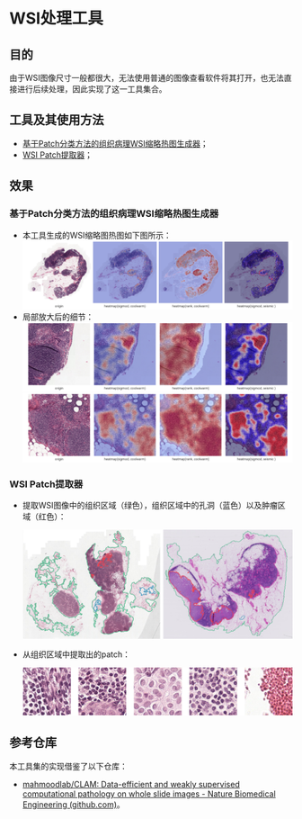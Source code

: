 # WSI处理工具
## 目的

由于WSI图像尺寸一般都很大，无法使用普通的图像查看软件将其打开，也无法直接进行后续处理，因此实现了这一工具集合。

## 工具及其使用方法

- [基于Patch分类方法的组织病理WSI缩略热图生成器](./patch_based_heatmap_generator)；
- [WSI Patch提取器](./wsi_patch_generator/)；

## 效果

### 基于Patch分类方法的组织病理WSI缩略热图生成器

- 本工具生成的WSI缩略图热图如下图所示：
  ![overview.png](./patch_based_heatmap_generator/images/overview.png)
- 局部放大后的细节：
  ![patch1.png](./patch_based_heatmap_generator/images/patch1.png)
  ![patch2.png](./patch_based_heatmap_generator/images/patch2.png)

### WSI Patch提取器

- 提取WSI图像中的组织区域（绿色），组织区域中的孔洞（蓝色）以及肿瘤区域（红色）：

  ![segment_result](./wsi_patch_generator/images/segment_result.png)

- 从组织区域中提取出的patch：

  ![patch_result](./wsi_patch_generator/images/patch_result.png)

## 参考仓库

本工具集的实现借鉴了以下仓库：

- [mahmoodlab/CLAM: Data-efficient and weakly supervised computational pathology on whole slide images - Nature Biomedical Engineering (github.com)](https://github.com/mahmoodlab/CLAM)。